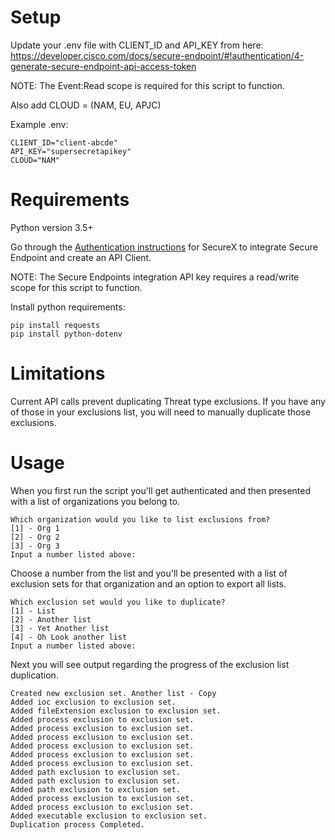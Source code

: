 # Setup

Update your .env file with CLIENT_ID and API_KEY from here:
https://developer.cisco.com/docs/secure-endpoint/#!authentication/4-generate-secure-endpoint-api-access-token

NOTE: The Event:Read scope is required for this script to function.

Also add CLOUD = <Cloud> (NAM, EU, APJC)

Example .env:

```
CLIENT_ID="client-abcde"
API_KEY="supersecretapikey"
CLOUD="NAM"
```

# Requirements

Python version 3.5+

Go through the [Authentication instructions](https://developer.cisco.com/docs/secure-endpoint/#!authentication) for SecureX to integrate Secure Endpoint and create an API Client.

NOTE: The Secure Endpoints integration API key requires a read/write scope for this script to function.

Install python requirements:

```
pip install requests
pip install python-dotenv
```

# Limitations

Current API calls prevent duplicating Threat type exclusions. If you have any of those in your exclusions list, you will need to manually duplicate those exclusions.

# Usage

When you first run the script you'll get authenticated and then presented with a list of organizations you belong to.

```
Which organization would you like to list exclusions from?
[1] - Org 1
[2] - Org 2
[3] - Org 3
Input a number listed above:
```

Choose a number from the list and you'll be presented with a list of exclusion sets for that organization and an option to export all lists.

```
Which exclusion set would you like to duplicate?
[1] - List
[2] - Another list
[3] - Yet Another list
[4] - Oh Look another list
Input a number listed above:
```

Next you will see output regarding the progress of the exclusion list duplication.

```
Created new exclusion set. Another list - Copy
Added ioc exclusion to exclusion set.
Added fileExtension exclusion to exclusion set.
Added process exclusion to exclusion set.
Added process exclusion to exclusion set.
Added process exclusion to exclusion set.
Added process exclusion to exclusion set.
Added process exclusion to exclusion set.
Added process exclusion to exclusion set.
Added path exclusion to exclusion set.
Added path exclusion to exclusion set.
Added path exclusion to exclusion set.
Added process exclusion to exclusion set.
Added process exclusion to exclusion set.
Added executable exclusion to exclusion set.
Duplication process Completed.
```
